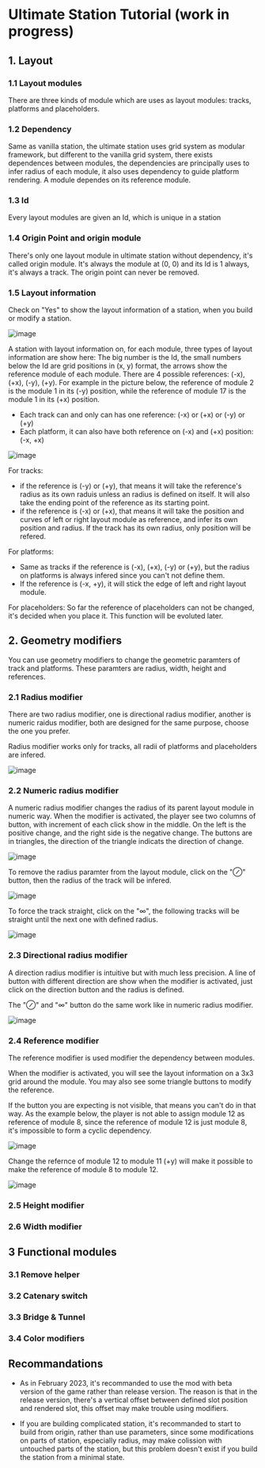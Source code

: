 # Ultimate Station Tutorial (work in progress)

## 1. Layout
### 1.1 Layout modules
There are three kinds of module which are uses as layout modules: tracks, platforms and placeholders.

### 1.2 Dependency
Same as vanilla station, the ultimate station uses grid system as modular framework, but different to the vanilla grid system, there exists dependences between modules, the dependencies are principally uses to infer radius of each module, it also uses dependency to guide platform rendering. A module dependes on its reference module.

### 1.3 Id
Every layout modules are given an Id, which is unique in a station

### 1.4 Origin Point and origin module
There's only one layout module in ultimate station without dependency, it's called origin module. It's always the module at (0, 0) and its Id is 1 always, it's always a track. The origin point can never be removed.

### 1.5 Layout information
Check on "Yes" to show the layout information of a station, when you build or modify a station.

![image](./image/1_5_1.jpg)

A station with layout information on, for each module, three types of layout information are show here: The big number is the Id, the small numbers below the Id are grid positions in (x, y) format, the arrows show the reference module of each module. There are 4 possible references: (-x), (+x), (-y), (+y). For example in the picture below, the reference of module 2 is the module 1 in its (-y) position, while the reference of module 17 is the module 1 in its (+x) position.
* Each track can and only can has one reference: (-x) or (+x) or (-y) or (+y)
* Each platform, it can also have both reference on (-x) and (+x) position: (-x, +x)

![image](./image/1_5_2.jpg)

For tracks:
* if the reference is (-y) or (+y), that means it will take the reference's radius as its own raduis unless an radius is defined on itself. It will also take the ending point of the reference as its starting point.
* if the reference is (-x) or (+x), that means it will take the position and curves of left or right layout module as reference, and infer its own position and radius. If the track has its own radius, only position will be refered.

For platforms:
* Same as tracks if the reference is (-x), (+x), (-y) or (+y), but the radius on platforms is always infered since you can't not define them.
* If the reference is (-x, +y), it will stick the edge of left and right layout module.

For placeholders:
So far the reference of placeholders can not be changed, it's decided when you place it. This function will be evoluted later.

## 2. Geometry modifiers
You can use geometry modifiers to change the geometric paramters of track and platforms. These paramters are radius, width, height and references.

### 2.1 Radius modifier
There are two radius modifier, one is directional radius modifier, another is numeric raidus modifier, both are designed for the same purpose, choose the one you prefer.

Radius modifier works only for tracks, all radii of platforms and placeholders are infered.

![image](./image/2_1.jpg)

### 2.2 Numeric radius modifier
A numeric radius modifier changes the radius of its parent layout module in numeric way. When the modifier is activated, the player see two columns of button, with increment of each click show in the middle. On the left is the positive change, and the right side is the negative change. The buttons are in triangles, the direction of the triangle indicats the direction of change. 

![image](./image/2_2.jpg)

To remove the radius paramter from the layout module, click on the "⊘" button, then the radius of the track will be infered.

![image](./image/2_2_2.jpg)

To force the track straight, click on the "∞", the following tracks will be straight until the next one with defined radius.

![image](./image/2_2_3.jpg)

### 2.3 Directional radius modifier
A direction radius modifier is intuitive but with much less precision. A line of button with different direction are show when the modifier is activated, just click on the direction button and the radius is defined.

The "⊘" and "∞" button do the same work like in numeric radius modifier.

![image](./image/2_3.jpg)

### 2.4 Reference modifier
The reference modifier is used modifier the dependency between modules.

When the modifier is activated, you will see the layout information on a 3x3 grid around the module. You may also see some triangle buttons to modify the reference.

If the button you are expecting is not visible, that means you can't do in that way. As the example below, the player is not able to assign module 12 as reference of module 8, since the reference of module 12 is just module 8, it's impossible to form a cyclic dependency.

![image](./image/2_4_1.jpg)

Change the refernce of module 12 to module 11 (+y) will make it possible to make the reference of module 8 to module 12.

![image](./image/2_4_2.jpg)

### 2.5 Height modifier

### 2.6 Width modifier

## 3 Functional modules
### 3.1 Remove helper
### 3.2 Catenary switch
### 3.3 Bridge & Tunnel
### 3.4 Color modifiers

## Recommandations
* As in February 2023, it's recommanded to use the mod with beta version of the game rather than release version. The reason is that in the release version, there's a vertical offset between defined slot position and rendered slot, this offset may make trouble using modifiers.

* If you are building complicated station, it's recommanded to start to build from origin, rather than use parameters, since some modifications on parts of station, especially radius, may make colission with untouched parts of the station, but this problem doesn't exist if you build the station from a minimal state.
